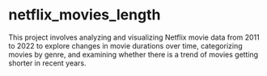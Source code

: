 # netflix_movies_length

This project involves analyzing and visualizing Netflix movie data from 2011 to 2022 to explore changes in movie durations over time, categorizing movies by genre, and examining whether there is a trend of movies getting shorter in recent years.

